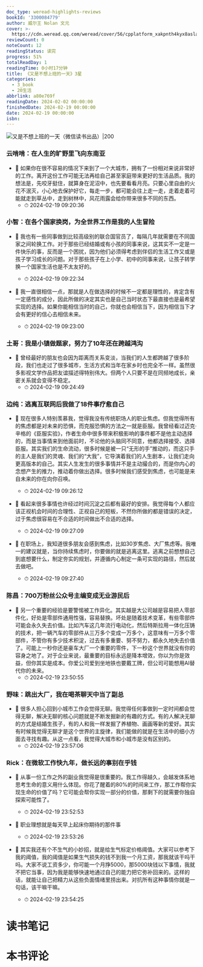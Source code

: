 ```yaml
---
doc_type: weread-highlights-reviews
bookId: '3300084779'
author: 威尔王 Nolan 文元
cover: >-
  https://cdn.weread.qq.com/weread/cover/56/cpplatform_xakpnth4kyx8aslamytbxz/t7_cpplatform_xakpnth4kyx8aslamytbxz1705989891.jpg
reviewCount: 0
noteCount: 12
readingStatus: 读完
progress: 51%
totalReadDay: 1
readingTime: 0小时17分钟
title: 《又是不想上班的一天》3星
categories:
  - 3_book
  - 20生活
abbrlink: a80e769f
readingDate: 2024-02-02 00:00:00
finishedDate: 2024-02-19 00:00:00
date: 2024-02-19 00:00:00
isbn:
---
```


![ 又是不想上班的一天（微信读书出品）|200](https://cdn.weread.qq.com/weread/cover/56/cpplatform_xakpnth4kyx8aslamytbxz/t7_cpplatform_xakpnth4kyx8aslamytbxz1705989891.jpg)


### 云啃啃：在人生的旷野里飞向东南亚


- 📌 如果你在很不容易的情况下来到了一个大城市，拥有了一份相对来说非常好的工作。离开这份工作可能无法再给自己甚至家庭带来更好的生活品质。我的想法是，先咬牙挺住，就算身在泥沼中，也先要看看月亮。只要心里自由的火花不泯灭，小心地去保护好它，每走一步，都可能会往上走一走，走着走着可能就走到草丛中，走到树林中，风花雨露会给你带来很多不同的东西。 
    - ⏱ 2024-02-19 09:20:36 
### 小智：在各个国家换岗，为全世界工作是我的人生冒险


- 📌 我也有一些同事做到比较高级别的联合国官员了，每隔几年就需要在不同国家之间轮换工作。对于那些已经结婚或有小孩的同事来说，这其实不一定是一件快乐的事，反而是一个困扰，因为他们必须得考虑到伴侣的生活工作又或是孩子学习成长的问题。对于那些孩子在上小学、初中的同事来说，让孩子转学换一个国家生活也是不太友好的。 
    - ⏱ 2024-02-19 09:22:34 

- 📌 我一直很相信一点，那就是人在做选择的时候不一定都是理性的，肯定含有一定感性的成分，因此所做的决定其实也是自己当时状态下最直接也是最希望实现的选择。如果你能相信当时的自己，你就也会相信当下，因为相信当下才会有更好的信心去相信未来。 
    - ⏱ 2024-02-19 09:23:00 
### 土哥：我是小镇做题家，努力了10年还在跨越鸿沟


- 📌 曾经最好的朋友也会因为距离而关系变淡，当我们的人生都跨越了很多阶段，我们也走过了很多城市，生活方式和当年在家乡时也完全不一样。虽然很多影视文学作品把友谊描述得特别伟大。但两个人只要不是在同频地成长，亲密关系就会变得不稳定。 
    - ⏱ 2024-02-19 09:24:49 
### 边纯：逃离互联网后我做了18件事疗愈自己


- 📌 现在很多人特别羡慕我，觉得我没有传统职场人的职业焦虑。但我觉得所有的焦虑都是对未来的恐惧，而克服恐惧的方法之一就是臣服。我曾经看过迈克·辛格的《臣服实验》，作者生命中很多带来积极影响的事件都不是他主动选择的，而是当事情来到他面前时，不论他的头脑同不同意，他都选择接受、选择臣服。其实我们的生命流动，很多时候是被一只“无形的手”推动的，而这只手的主人是我们的灵魂、我们的“大我”，它导演着我们的人生剧本，让我们走向更高版本的自己。其实人生发生的很多事情并不是主动撮合的，而是你内心的念想产生的推力，推动着你做出选择。很多时候我们感受到焦虑，也可能是来自未来的你在向你召唤。 
    - ⏱ 2024-02-19 09:26:12 

- 📌 看起来很多事情也许经过时间沉淀之后都有最好的安排。我觉得每个人都应该正视机会时间的合理性、正视自己的短板，不然你所做的都是错误的决定，过于焦虑很容易在不合适的时间做出不合适的选择。 
    - ⏱ 2024-02-19 09:27:09 

- 📌 在职场上，我知道很多朋友会感到焦虑，比如30岁焦虑、大厂焦虑等。我唯一的建议就是，当你持续焦虑时，你要做的就是逃离这里。逃离之前想想自己到底想要什么，制定夯实的规划，并遵循内心制定一条可实现的路径，然后就去做吧。 
    - ⏱ 2024-02-19 09:27:40 
### 陈昌：700万粉丝公众号主编变成无业游民后


- 📌 另一个重要的经验是要警惕被工作异化。其实越是大公司越是容易把人零部件化，好处是零部件通用性强，容易替换。坏处是随着技术变革，有些零部件可能会永久失去价值。比如汽车这几年流行电动化，然后特斯拉用一体化压铸的技术，把一辆汽车的零部件从三万多个变成一万多个，这意味有一万多个零部件，不管你有多少技术积淀，过去有多重要、努不努力，都永久地失去价值了。可能上一秒你还是豪车大厂一个重要的零件，下一秒这个世界就没有你的容身之地了。对于企业来说，最重要的目标永远是降本增效，你以为你是效益，但你其实是成本。你爱公司爱到坐地铁也要戴工牌，但公司可能想用AI替代你的未来。 
    - ⏱ 2024-02-19 23:50:55 
### 野味：跳出大厂，我在喝茶聊天中当了副总


- 📌 很多人担心回到小城市工作会觉得无聊。我觉得任何事做到一定时间都会觉得无聊，解决无聊的核心问题就是不断发掘新的有趣的方式。有的人解决无聊的方式是结婚生孩子，有的人和我一样发掘了养植物、画画等新的爱好。其实有时候我觉得无聊才是这个世界的主旋律，我们能做的就是在生活中的细小方面去寻找有趣。从这一点看，我觉得大城市和小城市是没有区别的。 
    - ⏱ 2024-02-19 23:57:06 
### Rick：在微软工作快九年，做长远的事别在乎钱


- 📌 从事一份工作之外的副业我觉得是很重要的。我工作得越久，会越发体系地思考生命的意义用什么体现。你花了醒着的80%的时间来工作，那工作帮你实现生命的价值了吗？它可能会帮你实现一部分的价值，那剩下的就需要你独自探索可能性了。 
    - ⏱ 2024-02-19 23:52:53 

- 📌 职业理想就是每天早上起床你期待的那件事 
    - ⏱ 2024-02-19 23:53:26 

- 📌 其实我还有个不生气的小妙招，就是给生气标定价格阈值。大家可以参考下我的阈值，我的阈值是如果生气损失的钱不到我一个月工资，那我就该干吗干吗。大家不说工资多少，你可能一个月挣5000，那5000块钱以下事情，我就不把它当事，因为我是能够快速地通过自己的能力把它弥补回来的。这样的话，就能让自己把精力从这些负面情绪里捞出来。对抗所有这种事情你就是一句话，该干嘛干嘛。 
    - ⏱ 2024-02-19 23:54:25 

# 读书笔记


# 本书评论
